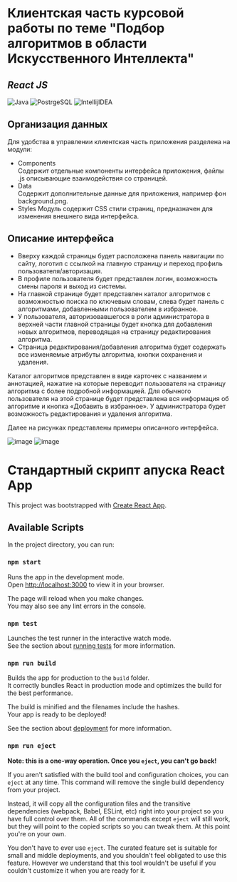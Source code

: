 # Клиентская часть курсовой работы по теме "Подбор алгоритмов в области Искусственного Интеллекта"
## _React JS_

![Java](https://img.shields.io/badge/Library-React_JS-informational?style=flat-square&logo=react&logoColor=white&color=blue) ![PostrgeSQL](https://img.shields.io/badge/DataBase-PostgreSQL-informational?style=flat-square&logo=postgresql&logoColor=white&color=blue) ![IntellijIDEA](https://img.shields.io/badge/Editor-WebStorm-informational?style=flat-square&logo=webstorm&logoColor=white&color=blue) 

## Организация данных

Для удобства в управлении клиентская часть приложения разделена на модули:
- Components  
Содержит отдельные компоненты интерфейса приложения, файлы .js описывающие взаимодействия со страницей. 
- Data  
Содержит дополнительные данные для приложения, например фон background.png. 
- Styles 
Модуль содержит CSS стили страниц, предназначен для изменения внешнего вида интерфейса.  

## Описание интерфейса
- Вверху каждой страницы будет расположена панель навигации по сайту, логотип с ссылкой на главную страницу и переход профиль пользователя/авторизация. 
- В профиле пользователя будет представлен логин, возможность смены пароля и выход из системы. 
- На главной странице будет представлен каталог алгоритмов с возможностью поиска по ключевым словам, слева будет панель с алгоритмами, добавленными пользователем в избранное. 
- У пользователя, авторизовавшегося в роли администратора в верхней части главной страницы будет кнопка для добавления новых алгоритмов, переводящая на страницу редактирования алгоритма. 
- Страница редактирования/добавления алгоритма будет содержать все изменяемые атрибуты алгоритма, кнопки сохранения и удаления.

Каталог алгоритмов представлен в виде карточек с названием и аннотацией, нажатие на которые переводит пользователя на страницу алгоритма с более подробной информацией. Для обычного пользователя на этой странице будет представлена вся информация об алгоритме и кнопка «Добавить в избранное». У администратора будет возможность редактирования и удаления алгоритма. 

Далее на рисунках представлены примеры описанного интерфейса. 

![image](https://user-images.githubusercontent.com/83867541/189419117-0e92b085-b714-4eaf-a028-e9e46fdc81a9.png)
![image](https://user-images.githubusercontent.com/83867541/189419129-fe515744-2110-44c9-880b-670561f6f80e.png)

# Стандартный скрипт апуска React App

This project was bootstrapped with [Create React App](https://github.com/facebook/create-react-app).

## Available Scripts

In the project directory, you can run:

### `npm start`

Runs the app in the development mode.\
Open [http://localhost:3000](http://localhost:3000) to view it in your browser.

The page will reload when you make changes.\
You may also see any lint errors in the console.

### `npm test`

Launches the test runner in the interactive watch mode.\
See the section about [running tests](https://facebook.github.io/create-react-app/docs/running-tests) for more information.

### `npm run build`

Builds the app for production to the `build` folder.\
It correctly bundles React in production mode and optimizes the build for the best performance.

The build is minified and the filenames include the hashes.\
Your app is ready to be deployed!

See the section about [deployment](https://facebook.github.io/create-react-app/docs/deployment) for more information.

### `npm run eject`

**Note: this is a one-way operation. Once you `eject`, you can't go back!**

If you aren't satisfied with the build tool and configuration choices, you can `eject` at any time. This command will remove the single build dependency from your project.

Instead, it will copy all the configuration files and the transitive dependencies (webpack, Babel, ESLint, etc) right into your project so you have full control over them. All of the commands except `eject` will still work, but they will point to the copied scripts so you can tweak them. At this point you're on your own.

You don't have to ever use `eject`. The curated feature set is suitable for small and middle deployments, and you shouldn't feel obligated to use this feature. However we understand that this tool wouldn't be useful if you couldn't customize it when you are ready for it.

